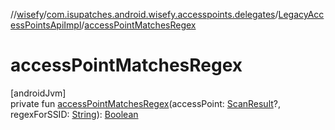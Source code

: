 //[wisefy](../../../index.md)/[com.isupatches.android.wisefy.accesspoints.delegates](../index.md)/[LegacyAccessPointsApiImpl](index.md)/[accessPointMatchesRegex](access-point-matches-regex.md)

# accessPointMatchesRegex

[androidJvm]\
private fun [accessPointMatchesRegex](access-point-matches-regex.md)(accessPoint: [ScanResult](https://developer.android.com/reference/kotlin/android/net/wifi/ScanResult.html)?, regexForSSID: [String](https://kotlinlang.org/api/latest/jvm/stdlib/kotlin/-string/index.html)): [Boolean](https://kotlinlang.org/api/latest/jvm/stdlib/kotlin/-boolean/index.html)
